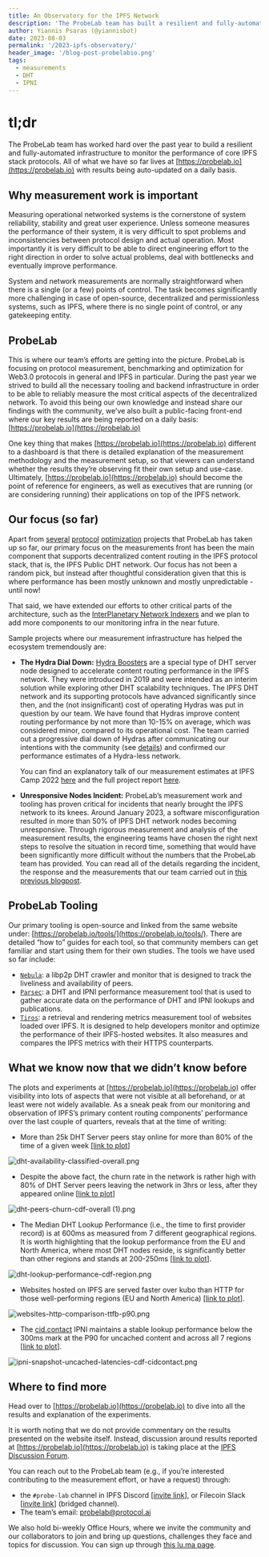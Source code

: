 ```yaml
---
title: An Observatory for the IPFS Network
description: 'The ProbeLab team has built a resilient and fully-automated infrastructure to monitor the performance of core IPFS protocols!'
author: Yiannis Psaras (@yiannisbot)
date: 2023-08-03
permalink: '/2023-ipfs-observatory/'
header_image: '/blog-post-probelabio.png'
tags:
  - measurements
  - DHT
  - IPNI
---
```


# tl;dr

The ProbeLab team has worked hard over the past year to build a resilient and fully-automated infrastructure to monitor the performance of core IPFS stack protocols. All of what we have so far lives at [https://probelab.io](https://probelab.io) with results being auto-updated on a daily basis.


## Why measurement work is important

Measuring operational networked systems is the cornerstone of system reliability, stability and great user experience. Unless someone measures the performance of their system, it is very difficult to spot problems and inconsistencies between protocol design and actual operation. Most importantly it is very difficult to be able to direct engineering effort to the right direction in order to solve actual problems, deal with bottlenecks and eventually improve performance.

System and network measurements are normally straightforward when there is a single (or a few) points of control. The task becomes significantly more challenging in case of open-source, decentralized and permissionless systems, such as IPFS, where there is no single point of control, or any gatekeeping entity.

## ProbeLab

This is where our team’s efforts are getting into the picture. ProbeLab is focusing on protocol measurement, benchmarking and optimization for Web3.0 protocols in general and IPFS in particular. During the past year we strived to build all the necessary tooling and backend infrastructure in order to be able to reliably measure the most critical aspects of the decentralized network. To avoid this being our own knowledge and instead share our findings with the community, we’ve also built a public-facing front-end where our key results are being reported on a daily basis: [https://probelab.io](https://probelab.io) 

One key thing that makes [https://probelab.io](https://probelab.io) different to a dashboard is that there is detailed explanation of the measurement methodology and the measurement setup, so that viewers can understand whether the results they’re observing fit their own setup and use-case. Ultimately, [https://probelab.io](https://probelab.io) should become the point of reference for engineers, as well as executives that are running (or are considering running) their applications on top of the IPFS network.

## Our focus (so far)

Apart from [several](https://www.notion.so/pl-strflt/Optimistic-Provide-07ce632c6de54aec953ec0e9ca2bbcf5?pvs=4) [protocol](https://github.com/plprobelab/network-measurements/blob/master/results/rfm16-bitswap-discovery-effectiveness.md) [optimization](https://github.com/plprobelab/network-measurements/blob/master/results/rfm15-nat-hole-punching.md) projects that ProbeLab has taken up so far, our primary focus on the measurements front has been the main component that supports decentralized content routing in the IPFS protocol stack, that is, the IPFS Public DHT network. Our focus has not been a random pick, but instead after thoughtful consideration given that this is where performance has been mostly unknown and mostly unpredictable - until now!

That said, we have extended our efforts to other critical parts of the architecture, such as the [InterPlanetary Network Indexers](https://docs.ipfs.tech/concepts/ipni/) and we plan to add more components to our monitoring infra in the near future.

Sample projects where our measurement infrastructure has helped the ecosystem tremendously are:

- **The Hydra Dial Down:** [Hydra Boosters](https://github.com/libp2p/hydra-booster) are a special type of DHT server node designed to accelerate content routing performance in the IPFS network. They were introduced in 2019 and were intended as an interim solution while exploring other DHT scalability techniques. The IPFS DHT network and its supporting protocols have advanced significantly since then, and the (not insignificant) cost of operating Hydras was put in question by our team. We have found that Hydras improve content routing performance by not more than 10-15% on average, which was considered minor, compared to its operational cost. The team carried out a progressive dial down of Hydras after communicating our intentions with the community (see [details](https://discuss.ipfs.tech/t/dht-hydra-peers-dialling-down-non-bridging-functionality-on-2022-12-01/15567)) and confirmed our performance estimates of a Hydra-less network.

  You can find an explanatory talk of our measurement estimates at IPFS Camp 2022 [here](https://www.youtube.com/watch?v=zhzxJGoLTg0) and the full project report [here](https://github.com/protocol/network-measurements/blob/master/results/rfm21-hydras-performance-contribution.md).
- **Unresponsive Nodes Incident:** ProbeLab’s measurement work and tooling has proven critical for incidents that nearly brought the IPFS network to its knees. Around January 2023, a software misconfiguration resulted in more than 50% of IPFS DHT network nodes becoming unresponsive. Through rigorous measurement and analysis of the measurement results, the engineering teams have chosen the right next steps to resolve the situation in record time, something that would have been significantly more difficult without the numbers that the ProbeLab team has provided. You can read all of the details regarding the incident, the response and the measurements that our team carried out in [this previous blogpost](https://blog.ipfs.tech/2023-ipfs-unresponsive-nodes/).

## ProbeLab Tooling

Our primary tooling is open-source and linked from the same website under: [https://probelab.io/tools/](https://probelab.io/tools/). There are detailed “how to” guides for each tool, so that community members can get familiar and start using them for their own studies. The tools we have used so far include:

- [`Nebula`](https://probelab.io/tools/nebula/): a libp2p DHT crawler and monitor that is designed to track the liveliness and availability of peers.
- [`Parsec`](https://github.com/plprobelab/parsec): a DHT and IPNI performance measurement tool that is used to gather accurate data on the performance of DHT and IPNI lookups and publications.
- [`Tiros`](https://github.com/plprobelab/tiros): a retrieval and rendering metrics measurement tool of websites loaded over IPFS. It is designed to help developers monitor and optimize the performance of their IPFS-hosted websites. It also measures and compares the IPFS metrics with their HTTPS counterparts.

## What we know now that we didn’t know before

The plots and experiments at [https://probelab.io](https://probelab.io) offer visibility into lots of aspects that were not visible at all beforehand, or at least were not widely available. As a sneak peak from our monitoring and observation of IPFS’s primary content routing components’ performance over the last couple of quarters, reveals that at the time of writing:

- More than 25k DHT Server peers stay online for more than 80% of the time of a given week [[link to plot](https://probelab.io/ipfskpi/#dht-availability-classified-overall-plot)]

![dht-availability-classified-overall.png](../assets/2023-08-ipfs-observatory-dht-availability-classified-overall.png)

- Despite the above fact, the churn rate in the network is rather high with 80% of DHT Server peers leaving the network in 3hrs or less, after they appeared online [[link to plot](https://probelab.io/ipfsdht/#dht-peers-churn-cdf-overall-plot)]

![dht-peers-churn-cdf-overall (1).png](../assets/2023-08-ipfs-observatory-dht-peers-churn-cdf-overall.png)

- The Median DHT Lookup Performance (i.e., the time to first provider record) is at 600ms as measured from 7 different geographical regions. It is worth highlighting that the lookup performance from the EU and North America, where most DHT nodes reside, is significantly better than other regions and stands at 200-250ms [[link to plot](https://probelab.io/ipfsdht/#dht-lookup-performance-cdf-region-plot)].

![dht-lookup-performance-cdf-region.png](../assets/2023-08-ipfs-observatory-dht-lookup-performance-cdf-region.png)

- Websites hosted on IPFS are served faster over kubo than HTTP for those well-performing regions (EU and North America) [[link to plot](https://probelab.io/websites/#websites-http-comparison-ttfb-p90)].

![websites-http-comparison-ttfb-p90.png](../assets/2023-08-ipfs-observatory-websites-http-comparison-ttfb-p90.png)

- The [cid.contact](http://cid.contact) IPNI maintains a stable lookup performance below the 300ms mark at the P90 for uncached content and across all 7 regions [[link to plot](https://probelab.io/ipni/cid.contact/#ipni-snapshot-uncached-latencies-cdf-cidcontact-plot)].

![ipni-snapshot-uncached-latencies-cdf-cidcontact.png](../assets/2023-08-ipfs-observatory-ipni-snapshot-uncached-latencies-cdf-cidcontact.png)

## Where to find more

Head over to [https://probelab.io](https://probelab.io) to dive into all the results and explanation of the experiments.

It is worth noting that we do not provide commentary on the results presented on the website itself. Instead, discussion around results reported at [https://probelab.io](https://probelab.io) is taking place at the [IPFS Discussion Forum](https://discuss.ipfs.tech/c/testing-and-experiments/measurements/39).

You can reach out to the ProbeLab team (e.g., if you’re interested contributing to the measurement effort, or have a request) through:

- the `#probe-lab` channel in IPFS Discord [[invite link](https://discord.gg/ipfs)], or Filecoin Slack [[invite link](https://filecoin.io/slack)] (bridged channel).
- The team’s email: [probelab@protocol.ai](mailto:probelab@protocol.ai)

We also hold bi-weekly Office Hours, where we invite the community and our collaborators to join and bring up questions, challenges they face and topics for discussion. You can sign up through [this lu.ma page](https://lu.ma/ipfs-network-measurements).

<!-- ## A guide for website owners hosting with IPFS

Last, but not least, we have developed an in-depth methodology to monitor performance of websites hosted on IPFS. We are currently monitoring most of PL’s websites and provide a breakdown of web access performance metrics (primarily using [Web Vitals](https://web.dev/vitals/)). This is very helpful for monitoring overall performance, but especially for debugging in case of poor performance, or errors while fetching website content.

++ linking to the howto guide as well as how to use it, if we finalise and decide to include. -->
